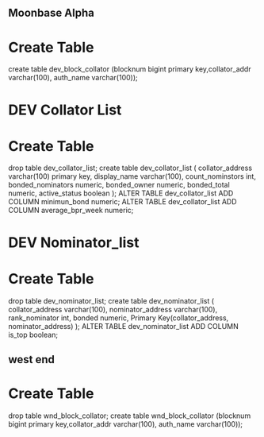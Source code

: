 ## Moonbase Alpha

# Create Table
create table dev_block_collator (blocknum bigint primary key,collator_addr varchar(100), auth_name varchar(100));

##
# DEV Collator List
#
# Create Table
drop table dev_collator_list;
create table dev_collator_list (
    collator_address varchar(100) primary key, 
    display_name varchar(100), 
    count_nominstors int,
    bonded_nominators numeric,
    bonded_owner numeric,
    bonded_total numeric,
    active_status boolean
    );
ALTER TABLE dev_collator_list ADD COLUMN minimun_bond numeric;
ALTER TABLE dev_collator_list ADD COLUMN average_bpr_week numeric;

##
# DEV Nominator_list
#
# Create Table
drop table dev_nominator_list;
create table dev_nominator_list (
    collator_address varchar(100),
    nominator_address varchar(100),
    rank_nominator int,
    bonded numeric,
    Primary Key(collator_address, nominator_address)
);
ALTER TABLE dev_nominator_list ADD COLUMN is_top boolean;


## west end

# Create Table
drop table wnd_block_collator;
create table wnd_block_collator (blocknum bigint primary key,collator_addr varchar(100), auth_name varchar(100));